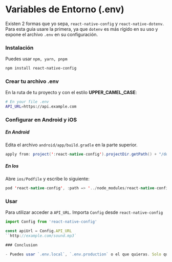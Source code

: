 # Variables de Entorno (.env)

Existen 2 formas que yo sepa, `react-native-config` y `react-native-dotenv`. Para esta guia usare la primera, ya que `dotenv` es más rígido en su uso y expone el archivo `.env` en su configuración.

### Instalación

Puedes usar `npm, yarn, pnpm`

```bash
npm install react-native-config
```

### Crear tu archivo .env

En la ruta de tu proyecto y con el estilo **UPPER_CAMEL_CASE**:

```bash
# En your file .env
API_URL=https://api.example.com
```

### Configurar en Android y iOS

##### En Android

Edita el archivo `android/app/build.gradle` en la parte superior.

```java
apply from: project(':react-native-config').projectDir.getPath() + "/dotenv.gradle"
```

##### En Ios

Abre `ios/Podfile` y escribe lo siguiente:

```java
pod 'react-native-config', :path => '../node_modules/react-native-config'
```

### Usar

Para utilizar acceder a `API_URL`. Importa `Config` desde `react-native-config`

```typescript
import Config from 'react-native-config'

const apiUrl = Config.API_URL
``http://example.com/sound.mp3`

### Conclusion

- Puedes usar `.env.local`, `.env.production` o el que quieras. Solo que cada vez que agregas algo a tu archivo `.env` tendras que volver a iniciar tu proyecto `npm start`.
```
